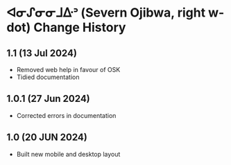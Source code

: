 ᐊᓂᔑᓂᓂᒧᐏᐣ (Severn Ojibwa, right w-dot) Change History
====================
1.1 (13 Jul 2024)
----------------
* Removed web help in favour of OSK
* Tidied documentation

1.0.1 (27 Jun 2024)
----------------
* Corrected errors in documentation

1.0 (20 JUN 2024)
----------------
* Built new mobile and desktop layout
